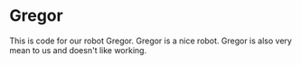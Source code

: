 # Gregor
This is code for our robot Gregor.
Gregor is a nice robot.
Gregor is also very mean to us and doesn't like working.
